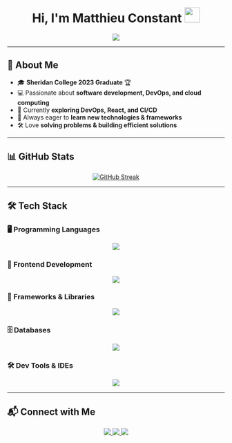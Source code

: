 <h1 align="center">Hi, I'm Matthieu Constant <img src="https://media.giphy.com/media/hvRJCLFzcasrR4ia7z/giphy.gif" width="35"></h1>
<p align="center">
  <a href="https://github.com/DenverCoder1/readme-typing-svg">
    <img src="https://readme-typing-svg.herokuapp.com?center=true&vCenter=true&width=500&height=50&lines=Software+Developer;Cloud+Enthusiast;Full+Stack+Programmer;DevOps+Learner;Always+Building+Cool+Stuff!">
  </a>
</p>

---

## 🚀 About Me  
- 🎓 **Sheridan College 2023 Graduate** 🏆  
- 💻 Passionate about **software development, DevOps, and cloud computing**  
- 🌱 Currently **exploring DevOps, React, and CI/CD**  
- 📖 Always eager to **learn new technologies & frameworks**  
- 🛠️ Love **solving problems & building efficient solutions**  

---

## 📊 GitHub Stats  
<p align="center">
  <a href="https://git.io/streak-stats">
    <img src="https://github-readme-streak-stats.herokuapp.com?user=mattconstant&theme=tokyonight-duo&date_format=M%20j%5B%2C%20Y%5D" alt="GitHub Streak" />
  </a>
</p>

---

## 🛠️ Tech Stack  

### 🖥️ Programming Languages  
<p align="center">
  <img src="https://skillicons.dev/icons?i=c,cpp,java,js,cs,python" />
</p>

### 🎨 Frontend Development  
<p align="center">
  <img src="https://skillicons.dev/icons?i=html,css,react,tailwind,bootstrap,angular" />
</p>

### 🔧 Frameworks & Libraries  
<p align="center">
  <img src="https://skillicons.dev/icons?i=spring,dotnet,thymeleaf" />
</p>

### 🗄️ Databases  
<p align="center">
  <img src="https://skillicons.dev/icons?i=mysql,mongodb,postgres" />
</p>

### 🛠️ Dev Tools & IDEs  
<p align="center">
  <img src="https://skillicons.dev/icons?i=vscode,visualstudio,eclipse,clion,netbeans" />
</p>

---

## 📬 Connect with Me  
<p align="center">
  <a href="https://www.linkedin.com/in/matthieuconstant/" target="_blank">
    <img src="https://img.shields.io/badge/LinkedIn-0077B5?style=for-the-badge&logo=linkedin&logoColor=white">
  </a>
  <a href="mailto:your-email@example.com">
    <img src="https://img.shields.io/badge/Gmail-D14836?style=for-the-badge&logo=gmail&logoColor=white">
  </a>
  <a href="https://github.com/mattconstant">
    <img src="https://img.shields.io/badge/GitHub-181717?style=for-the-badge&logo=github&logoColor=white">
  </a>
</p>
